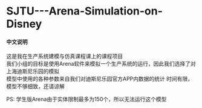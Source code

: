 # SJTU---Arena-Simulation-on-Disney
#### 中文说明  
这是我在生产系统建模与仿真课程课上的课程项目  
我们小组的目标是使用Arena软件来模拟一个生产系统的运行，因此我们选择了对上海迪斯尼乐园的模拟  
模型中使用的各种参数来自我们对迪斯尼乐园官方APP内数据的统计
时间有限，模型不够细致，还请谅解

PS: 学生版Arena由于实体限制最多为150个，所以无法运行这个模型
